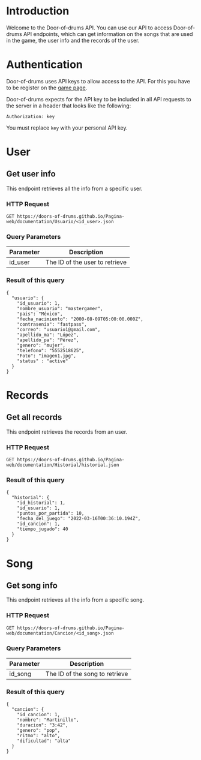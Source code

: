 # Introduction
Welcome to the Door-of-drums API. You can use our API to access Door-of-drums API endpoints, which can get information on the songs that are used in the game, the user info and the records of the user.

# Authentication
Door-of-drums uses API keys to allow access to the API. For this you have to be register on the [game page](https://doors-of-drums.github.io/Pagina-web/).

Door-of-drums expects for the API key to be included in all API requests to the server in a header that looks like the following:

`Authorization: key`

You must replace <code>key</code> with your personal API key.

# User
## Get user info

This endpoint retrieves all the info from a specific user.

### HTTP Request

`GET https://doors-of-drums.github.io/Pagina-web/documentation/Usuario/<id_user>.json`

### Query Parameters

Parameter | Description
--------- | -----------
id_user | The ID of the user to retrieve

### Result of this query

```
{
  "usuario": {
    "id_usuario": 1,
    "nombre_usuario": "mastergamer",
    "pais": "México",
    "fecha_nacimiento": "2000-08-09T05:00:00.000Z",
    "contrasenia": "fastpass",
    "correo": "usuario1@gmail.com",
    "apellido_ma": "López",
    "apellido_pa": "Pérez",
    "genero": "mujer",
    "telefono": "5552518625",
    "Foto": "imagen1.jpg",
    "status" : "active"
  }
}
```

# Records

## Get all records

This endpoint retrieves the records from an user.

### HTTP Request

`GET https://doors-of-drums.github.io/Pagina-web/documentation/Historial/historial.json`

<!-- ### Query Parameters

Parameter | Description
--------- | -----------
id_user | The ID of the user to retrieve -->

### Result of this query

```
{
  "historial": {
    "id_historial": 1,
    "id_usuario": 1,
    "puntos_por_partida": 10,
    "fecha_del_juego": "2022-03-16T00:36:10.194Z",
    "id_cancion": 1,
    "tiempo_jugado": 40
  }
}
```

# Song

## Get song info

This endpoint retrieves all the info from a specific song.

### HTTP Request

`GET https://doors-of-drums.github.io/Pagina-web/documentation/Cancion/<id_song>.json`

### Query Parameters

Parameter | Description
--------- | -----------
id_song | The ID of the song to retrieve

### Result of this query

```
{
  "cancion": {
    "id_cancion": 1,
    "nombre": "Martinillo",
    "duracion": "3:42",
    "genero": "pop",
    "ritmo": "alto",
    "dificultad": "alta"
  }
}
```
